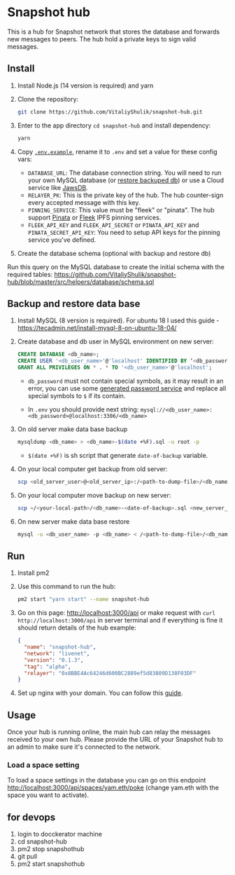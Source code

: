 # Snapshot hub

This is a hub for Snapshot network that stores the database and forwards new messages to peers. The hub hold a private keys to sign valid messages.

## Install

1. Install Node.js (14 version is required) and yarn
2. Clone the repository:

    ```sh
    git clone https://github.com/VitaliyShulik/snapshot-hub.git
    ```

3. Enter to the app directory `cd snapshot-hub` and install dependency:

    ```sh
    yarn
    ```

4. Copy [`.env.example`](https://github.com/VitaliyShulik/snapshot-hub/blob/master/.env.example), rename it to `.env` and set a value for these config vars:

    - `DATABASE_URL`: The database connection string. You will need to run your own MySQL database (or [restore backuped db](#backup-and-restore-data-base)) or use a Cloud service like [JawsDB](https://jawsdb.com).
    - `RELAYER_PK`: This is the private key of the hub. The hub counter-sign every accepted message with this key.
    - `PINNING_SERVICE`: This value must be "fleek" or "pinata". The hub support [Pinata](https://pinata.cloud/) or [Fleek](https://fleek.co) IPFS pinning services.
    - `FLEEK_API_KEY` and `FLEEK_API_SECRET` or `PINATA_API_KEY` and `PINATA_SECRET_API_KEY`: You need to setup API keys for the pinning service you've defined.

5. Create the database schema (optional with backup and restore db)

Run this query on the MySQL database to create the initial schema with the required tables:
<https://github.com/VitaliyShulik/snapshot-hub/blob/master/src/helpers/database/schema.sql>

## Backup and restore data base

1. Install MySQL (8 version is required). For ubuntu 18 I used this guide - <https://tecadmin.net/install-mysql-8-on-ubuntu-18-04/>

2. Create database and db user in MySQL environment on new server:

    ```sql
    CREATE DATABASE <db_name>;
    CREATE USER '<db_user_name>'@'localhost' IDENTIFIED BY ‘<db_password>‘;
    GRANT ALL PRIVILEGES ON * . * TO '<db_user_name>'@'localhost';
    ```

    - `db_password` must not contain special symbols, as it may result in an error, you can use some [generated password service](https://www.browserling.com/tools/mysql-password) and replace all special symbols to `$` if its contain.

    - In `.env` you should provide next string:
    `mysql://<db_user_name>:<db_password>@localhost:3306/<db_name>`

3. On old server make data base backup

    ```sh
    mysqldump <db_name> > <db_name>-$(date +%F).sql -u root -p
    ```

    - `$(date +%F)` is sh script that generate `date-of-backup` variable.

4. On your local computer get backup from old server:

    ```sh
    scp <old_server_user>@<old_server_ip>:/<path-to-dump-file>/<db_name>-<date-of-backup>.sql ~/<your-local-path>
    ```

5. On your local computer move backup on new server:

    ```sh
    scp ~/<your-local-path>/<db_name>-<date-of-backup>.sql <new_server_user>@<new_server_ip>:/<path-to-dump-file>
    ```

6. On new server make data base restore

    ```sh
    mysql -u <db_user_name> -p <db_name> < /<path-to-dump-file>/<db_name>-<date-of-backup>.sql
    ```

## Run

1. Install pm2

2. Use this command to run the hub:

    ```sh
    pm2 start "yarn start" --name snapshot-hub
    ```

3. Go on this page: <http://localhost:3000/api>  or make request with `curl http://localhost:3000/api` in server terminal and if everything is fine it should return details of the hub example:

    ```json
    {
      "name": "snapshot-hub",
      "network": "livenet",
      "version": "0.1.3",
      "tag": "alpha",
      "relayer": "0x8BBE4Ac64246d600BC2889ef5d83809D138F03DF"
    }
    ```

4. Set up nginx with your domain. You can follow this [guide](https://www.digitalocean.com/community/tutorials/how-to-install-nginx-on-ubuntu-20-04#step-5-%E2%80%93-setting-up-server-blocks-(recommended)).

## Usage

Once your hub is running online, the main hub can relay the messages received to your own hub. Please provide the URL of your Snapshot hub to an admin to make sure it's connected to the network.

### Load a space setting

To load a space settings in the database you can go on this endpoint <http://localhost:3000/api/spaces/yam.eth/poke> (change yam.eth with the space you want to activate).


## for devops
1. login to docckerator machine
2. cd snapshot-hub
3. pm2 stop snapshothub 
4. git pull
5. pm2 start snapshothub
